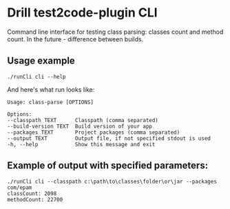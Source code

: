# Drill test2code-plugin CLI

Command line interface for testing class parsing: classes count and method count.
In the future - difference between builds.

## Usage example

```
./runCli cli --help
```

And here's what run looks like:
```
Usage: class-parse [OPTIONS]

Options:
--classpath TEXT      Classpath (comma separated)
--build-version TEXT  Build version of your app
--packages TEXT       Project packages (comma separated)
--output TEXT         Output file, if not specified stdout is used
-h, --help            Show this message and exit
```

## Example of output with specified parameters:

```
./runCli cli --classpath c:\path\to\classes\folder\or\jar --packages com/epam
classCount: 2098
methodCount: 22700
```
